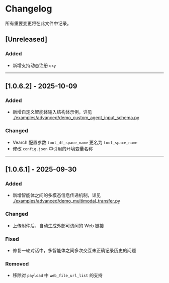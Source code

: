# Changelog

所有重要变更将在此文件中记录。

## [Unreleased]

### Added
- 新增支持动态注册 `oxy`

---

## [1.0.6.2] - 2025-10-09

### Added
- 新增自定义智能体输入结构体示例，详见 [./examples/advanced/demo_custom_agent_input_schema.py](./examples/advanced/demo_custom_agent_input_schema.py)

### Changed
- Vearch 配置参数 `tool_df_space_name` 更名为 `tool_space_name`
- 修改 `config.json` 中引用的环境变量名称

---

## [1.0.6.1] - 2025-09-30

### Added
- 新增智能体之间的多模态信息传递机制，详见 [./examples/advanced/demo_multimodal_transfer.py](./examples/advanced/demo_multimodal_transfer.py)

### Changed
- 上传附件后，自动生成外部可访问的 Web 链接

### Fixed
- 修复一轮对话中，多智能体之间多次交互未正确记录历史的问题

### Removed
- 移除对 `payload` 中 `web_file_url_list` 的支持
